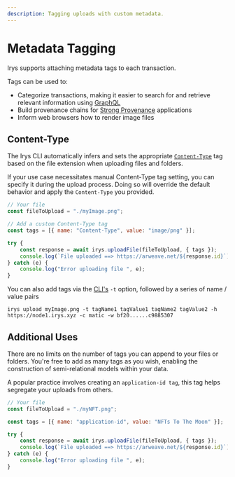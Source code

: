 ```yaml
---
description: Tagging uploads with custom metadata.
---
```


# Metadata Tagging

Irys supports attaching metadata tags to each transaction.

Tags can be used to:

-   Categorize transactions, making it easier to search for and retrieve relevant information using [GraphQL](/developer-docs/graphql)
-   Build provenance chains for [Strong Provenance](/learn/strong-provenance) applications
-   Inform web browsers how to render image files

## Content-Type

The Irys CLI automatically infers and sets the appropriate [`Content-Type`](https://developer.mozilla.org/en-US/Web/HTTP/Basics_of_HTTP/MIME_types/Common_types) tag based on the file extension when uploading files and folders.

If your use case necessitates manual Content-Type tag setting, you can specify it during the upload process. Doing so will override the default behavior and apply the `Content-Type` you provided.

```js
// Your file
const fileToUpload = "./myImage.png";

// Add a custom Content-Type tag
const tags = [{ name: "Content-Type", value: "image/png" }];

try {
	const response = await irys.uploadFile(fileToUpload, { tags });
	console.log(`File uploaded ==> https://arweave.net/${response.id}`);
} catch (e) {
	console.log("Error uploading file ", e);
}
```

You can also add tags via the [CLI's](/developer-docs/cli) `-t` option, followed by a series of name / value pairs

```console
irys upload myImage.png -t tagName1 tagValue1 tagName2 tagValue2 -h https://node1.irys.xyz -c matic -w bf20......c9885307
```

## Additional Uses

There are no limits on the number of tags you can append to your files or folders. You're free to add as many tags as you wish, enabling the construction of semi-relational models within your data.

A popular practice involves creating an `application-id tag`, this tag helps segregate your uploads from others.

```js
// Your file
const fileToUpload = "./myNFT.png";

const tags = [{ name: "application-id", value: "NFTs To The Moon" }];

try {
	const response = await irys.uploadFile(fileToUpload, { tags });
	console.log(`File uploaded ==> https://arweave.net/${response.id}`);
} catch (e) {
	console.log("Error uploading file ", e);
}
```
